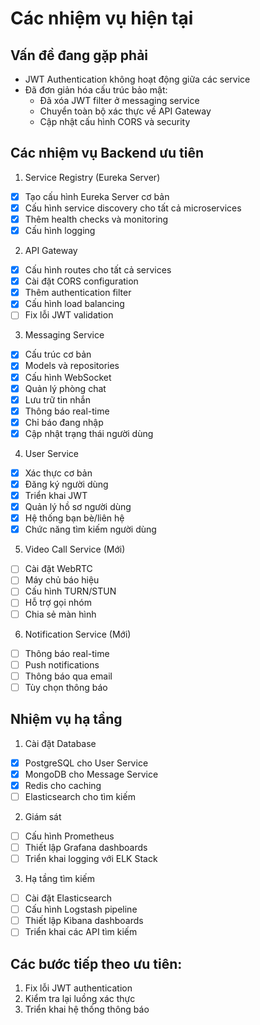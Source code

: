 # Các nhiệm vụ hiện tại

## Vấn đề đang gặp phải
- JWT Authentication không hoạt động giữa các service
- Đã đơn giản hóa cấu trúc bảo mật:
  - Đã xóa JWT filter ở messaging service
  - Chuyển toàn bộ xác thực về API Gateway
  - Cập nhật cấu hình CORS và security

## Các nhiệm vụ Backend ưu tiên

1. Service Registry (Eureka Server)
- [x] Tạo cấu hình Eureka Server cơ bản
- [x] Cấu hình service discovery cho tất cả microservices
- [x] Thêm health checks và monitoring
- [x] Cấu hình logging

2. API Gateway
- [x] Cấu hình routes cho tất cả services
- [x] Cài đặt CORS configuration
- [x] Thêm authentication filter
- [x] Cấu hình load balancing
- [ ] Fix lỗi JWT validation

3. Messaging Service
- [x] Cấu trúc cơ bản
- [x] Models và repositories
- [x] Cấu hình WebSocket
- [x] Quản lý phòng chat
- [x] Lưu trữ tin nhắn
- [x] Thông báo real-time
- [x] Chỉ báo đang nhập
- [x] Cập nhật trạng thái người dùng

4. User Service
- [x] Xác thực cơ bản
- [x] Đăng ký người dùng
- [x] Triển khai JWT
- [x] Quản lý hồ sơ người dùng
- [x] Hệ thống bạn bè/liên hệ
- [x] Chức năng tìm kiếm người dùng

5. Video Call Service (Mới)
- [ ] Cài đặt WebRTC
- [ ] Máy chủ báo hiệu
- [ ] Cấu hình TURN/STUN
- [ ] Hỗ trợ gọi nhóm
- [ ] Chia sẻ màn hình

6. Notification Service (Mới)
- [ ] Thông báo real-time
- [ ] Push notifications
- [ ] Thông báo qua email
- [ ] Tùy chọn thông báo

## Nhiệm vụ hạ tầng

1. Cài đặt Database
- [x] PostgreSQL cho User Service
- [x] MongoDB cho Message Service
- [x] Redis cho caching
- [ ] Elasticsearch cho tìm kiếm

2. Giám sát
- [ ] Cấu hình Prometheus
- [ ] Thiết lập Grafana dashboards
- [ ] Triển khai logging với ELK Stack

3. Hạ tầng tìm kiếm
- [ ] Cài đặt Elasticsearch
- [ ] Cấu hình Logstash pipeline
- [ ] Thiết lập Kibana dashboards
- [ ] Triển khai các API tìm kiếm

## Các bước tiếp theo ưu tiên:
1. Fix lỗi JWT authentication
2. Kiểm tra lại luồng xác thực
3. Triển khai hệ thống thông báo